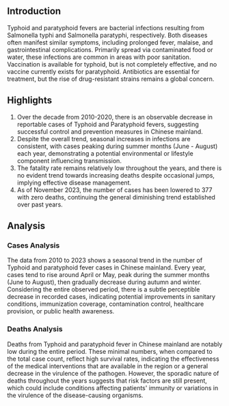## Introduction

Typhoid and paratyphoid fevers are bacterial infections resulting from Salmonella typhi and Salmonella paratyphi, respectively. Both diseases often manifest similar symptoms, including prolonged fever, malaise, and gastrointestinal complications. Primarily spread via contaminated food or water, these infections are common in areas with poor sanitation. Vaccination is available for typhoid, but is not completely effective, and no vaccine currently exists for paratyphoid. Antibiotics are essential for treatment, but the rise of drug-resistant strains remains a global concern.

## Highlights

1. Over the decade from 2010-2020, there is an observable decrease in reportable cases of Typhoid and Paratyphoid fevers, suggesting successful control and prevention measures in Chinese mainland. <br/>
2. Despite the overall trend, seasonal increases in infections are consistent, with cases peaking during summer months (June - August) each year, demonstrating a potential environmental or lifestyle component influencing transmission.<br/>
3. The fatality rate remains relatively low throughout the years, and there is no evident trend towards increasing deaths despite occasional jumps, implying effective disease management.<br/>
4. As of November 2023, the number of cases has been lowered to 377 with zero deaths, continuing the general diminishing trend established over past years.<br/>

## Analysis

### Cases Analysis

The data from 2010 to 2023 shows a seasonal trend in the number of Typhoid and paratyphoid fever cases in Chinese mainland. Every year, cases tend to rise around April or May, peak during the summer months (June to August), then gradually decrease during autumn and winter. Considering the entire observed period, there is a subtle perceptible decrease in recorded cases, indicating potential improvements in sanitary conditions, immunization coverage, contamination control, healthcare provision, or public health awareness.

### Deaths Analysis

Deaths from Typhoid and paratyphoid fever in Chinese mainland are notably low during the entire period. These minimal numbers, when compared to the total case count, reflect high survival rates, indicating the effectiveness of the medical interventions that are available in the region or a general decrease in the virulence of the pathogen. However, the sporadic nature of deaths throughout the years suggests that risk factors are still present, which could include conditions affecting patients' immunity or variations in the virulence of the disease-causing organisms.
